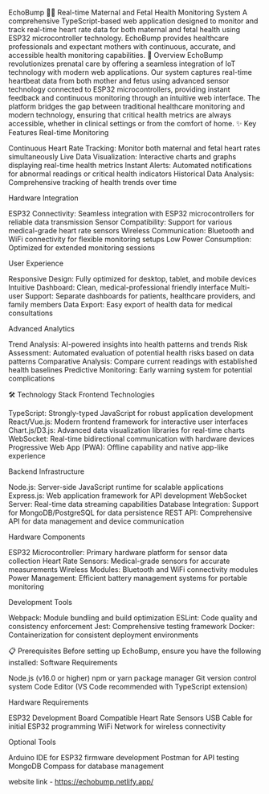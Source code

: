 EchoBump 🤱💗
Real-time Maternal and Fetal Health Monitoring System
A comprehensive TypeScript-based web application designed to monitor and track real-time heart rate data for both maternal and fetal health using ESP32 microcontroller technology. EchoBump provides healthcare professionals and expectant mothers with continuous, accurate, and accessible health monitoring capabilities.
🌟 Overview
EchoBump revolutionizes prenatal care by offering a seamless integration of IoT technology with modern web applications. Our system captures real-time heartbeat data from both mother and fetus using advanced sensor technology connected to ESP32 microcontrollers, providing instant feedback and continuous monitoring through an intuitive web interface.
The platform bridges the gap between traditional healthcare monitoring and modern technology, ensuring that critical health metrics are always accessible, whether in clinical settings or from the comfort of home.
✨ Key Features
Real-time Monitoring

Continuous Heart Rate Tracking: Monitor both maternal and fetal heart rates simultaneously
Live Data Visualization: Interactive charts and graphs displaying real-time health metrics
Instant Alerts: Automated notifications for abnormal readings or critical health indicators
Historical Data Analysis: Comprehensive tracking of health trends over time

Hardware Integration

ESP32 Connectivity: Seamless integration with ESP32 microcontrollers for reliable data transmission
Sensor Compatibility: Support for various medical-grade heart rate sensors
Wireless Communication: Bluetooth and WiFi connectivity for flexible monitoring setups
Low Power Consumption: Optimized for extended monitoring sessions

User Experience

Responsive Design: Fully optimized for desktop, tablet, and mobile devices
Intuitive Dashboard: Clean, medical-professional friendly interface
Multi-user Support: Separate dashboards for patients, healthcare providers, and family members
Data Export: Easy export of health data for medical consultations

Advanced Analytics

Trend Analysis: AI-powered insights into health patterns and trends
Risk Assessment: Automated evaluation of potential health risks based on data patterns
Comparative Analysis: Compare current readings with established health baselines
Predictive Monitoring: Early warning system for potential complications

🛠️ Technology Stack
Frontend Technologies

TypeScript: Strongly-typed JavaScript for robust application development
React/Vue.js: Modern frontend framework for interactive user interfaces
Chart.js/D3.js: Advanced data visualization libraries for real-time charts
WebSocket: Real-time bidirectional communication with hardware devices
Progressive Web App (PWA): Offline capability and native app-like experience

Backend Infrastructure

Node.js: Server-side JavaScript runtime for scalable applications
Express.js: Web application framework for API development
WebSocket Server: Real-time data streaming capabilities
Database Integration: Support for MongoDB/PostgreSQL for data persistence
REST API: Comprehensive API for data management and device communication

Hardware Components

ESP32 Microcontroller: Primary hardware platform for sensor data collection
Heart Rate Sensors: Medical-grade sensors for accurate measurements
Wireless Modules: Bluetooth and WiFi connectivity modules
Power Management: Efficient battery management systems for portable monitoring

Development Tools

Webpack: Module bundling and build optimization
ESLint: Code quality and consistency enforcement
Jest: Comprehensive testing framework
Docker: Containerization for consistent deployment environments

📋 Prerequisites
Before setting up EchoBump, ensure you have the following installed:
Software Requirements

Node.js (v16.0 or higher)
npm or yarn package manager
Git version control system
Code Editor (VS Code recommended with TypeScript extension)

Hardware Requirements

ESP32 Development Board
Compatible Heart Rate Sensors
USB Cable for initial ESP32 programming
WiFi Network for wireless connectivity

Optional Tools

Arduino IDE for ESP32 firmware development
Postman for API testing
MongoDB Compass for database management


website link - https://echobump.netlify.app/

